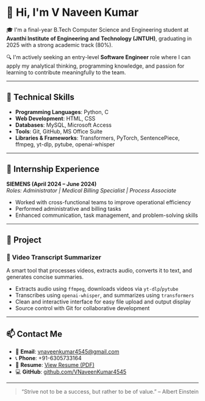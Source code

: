 # 👋 Hi, I'm V Naveen Kumar

🎓 I'm a final-year B.Tech Computer Science and Engineering student at **Avanthi Institute of Engineering and Technology (JNTUH)**, graduating in 2025 with a strong academic track (80%).

🔍 I'm actively seeking an entry-level **Software Engineer** role where I can apply my analytical thinking, programming knowledge, and passion for learning to contribute meaningfully to the team.

---

## 🔧 Technical Skills

- **Programming Languages**: Python, C  
- **Web Development**: HTML, CSS  
- **Databases**: MySQL, Microsoft Access  
- **Tools**: Git, GitHub, MS Office Suite  
- **Libraries & Frameworks**: Transformers, PyTorch, SentencePiece, ffmpeg, yt-dlp, pytube, openai-whisper  

---

## 💼 Internship Experience

**SIEMENS (April 2024 – June 2024)**  
*Roles: Administrator | Medical Billing Specialist | Process Associate*
- Worked with cross-functional teams to improve operational efficiency
- Performed administrative and billing tasks
- Enhanced communication, task management, and problem-solving skills

---

## 📌 Project

### 🎥 **Video Transcript Summarizer**
A smart tool that processes videos, extracts audio, converts it to text, and generates concise summaries.

- Extracts audio using `ffmpeg`, downloads videos via `yt-dlp`/`pytube`
- Transcribes using `openai-whisper`, and summarizes using `transformers`
- Clean and interactive interface for easy file upload and output display
- Source control with Git for collaborative development

---


## 📫 Contact Me

- 📧 **Email**: [vnaveenkumar4545@gmail.com](mailto:vnaveenkumar4545@gmail.com)  
- 📞 **Phone**: +91-6305733164  
- 📄 **Resume**: [View Resume (PDF)](https://github.com/VNaveenKumar4545/VNaveenKumar4545/blob/main/VNaveenKumarResume.pdf)  
- 💻 **GitHub**: [github.com/VNaveenKumar4545](https://github.com/VNaveenKumar4545)

---

> “Strive not to be a success, but rather to be of value.” – Albert Einstein





